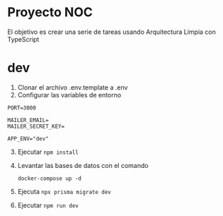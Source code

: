 # Proyecto NOC

El objetivo es crear una serie de tareas usando Arquitectura Limpia con TypeScript

# dev
1. Clonar el archivo .env.template a .env
2. Configurar las variables de entorno
```
PORT=3000

MAILER_EMAIL=
MAILER_SECRET_KEY=

APP_ENV="dev"
```

3. Ejecutar `npm install`

5. Levantar las bases de datos con el comando
    ```
    docker-compose up -d
    ```

6. Ejecuta `npx prisma migrate dev`

7. Ejecutar `npm run dev`
